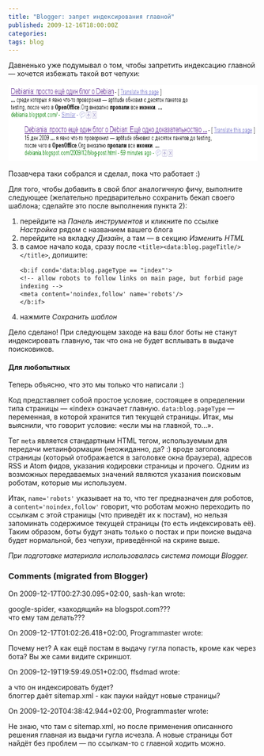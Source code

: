 ```yaml
---
title: "Blogger: запрет индексирования главной"
published: 2009-12-16T18:00:00Z
categories: 
tags: blog
---
```


Давненько уже подумывал о том, чтобы запретить индексацию главной — хочется избежать такой вот чепухи:

<div class="center">
<img src="/images/google-results-crap.png"
    width="720px" height="154px"
    alt="Чепуха в выдаче Гугла"
    class="fullscreen" />
</div>

Позавчера таки собрался и сделал, пока что работает :)

Для того, чтобы добавить в свой блог аналогичную фичу, выполните следующее (желательно предварительно сохранить бекап своего шаблона; сделайте это после выполнения пункта 2):<ol><li>перейдите на <i>Панель инструментов</i> и кликните по ссылке <i>Настройка</i> рядом с названием вашего блога</li><li>перейдите на вкладку <i>Дизайн</i>, а там — в секцию <i>Изменить HTML</i></li><li>в самое начало кода, сразу после <code>&lt;title&gt;&lt;data:blog.pageTitle/&gt;&lt;/title&gt;</code>, допишите:
<pre><code>&lt;b:if cond='data:blog.pageType == &quot;index&quot;'&gt;
&lt;!-- allow robots to follow links on main page, but forbid page indexing --&gt;
&lt;meta content='noindex,follow' name='robots'/&gt;
&lt;/b:if&gt;</code></pre></li><li>нажмите <i>Сохранить шаблон</i></li></ol>Дело сделано! При следующем заходе на ваш блог боты не станут индексировать главную, так что она не будет всплывать в выдаче поисковиков.

<h4>Для любопытных</h4>Теперь объясню, что это мы только что написали :)

Код представляет собой простое условие, состоящее в определении типа страницы — «index» означает главную. <code>data:blog.pageType</code> — переменная, в которой хранится тип текущей страницы. Итак, мы выяснили, что говорит условие: «если мы на главной, то…».

Тег <code>meta</code> является стандартным HTML тегом, используемым для передачи метаинформации (неожиданно, да? :) вроде заголовка страницы (который отображается в заголовке окна браузера), адресов RSS и Atom фидов, указания кодировки страницы и прочего. Одним из возможных передаваемых значений являются указания поисковым роботам, которые мы используем.

Итак, <code>name='robots'</code> указывает на то, что тег предназначен для роботов, а <code>content='noindex,follow'</code> говорит, что роботам можно переходить по ссылкам с этой страницы (что приведёт их к постам), но нельзя запоминать содержимое текущей страницы (то есть индексировать её). Таким образом, боты будут знать только о постах и при поиске выдача будет нормальной, без чепухи, приведённой на скрине выше.



<i>При подготовке материала использовалась система помощи Blogger.</i>

<h3 id='hakyll-convert-comments-title'>Comments (migrated from Blogger)</h3>
<div class='hakyll-convert-comment'>
<p class='hakyll-convert-comment-date'>On 2009-12-17T00:27:30.095+02:00, sash-kan wrote:</p>
<p class='hakyll-convert-comment-body'>
google-spider, «заходящий» на blogspot.com???<br/>
что ему там делать???
</p>
</div>

<div class='hakyll-convert-comment'>
<p class='hakyll-convert-comment-date'>On 2009-12-17T01:02:26.418+02:00, Programmaster wrote:</p>
<p class='hakyll-convert-comment-body'>
Почему нет? А как ещё постам в выдачу гугла попасть, кроме как через бота? Вы же сами видите скриншот.
</p>
</div>

<div class='hakyll-convert-comment'>
<p class='hakyll-convert-comment-date'>On 2009-12-19T19:59:49.051+02:00, ffsdmad wrote:</p>
<p class='hakyll-convert-comment-body'>
а что он индексировать будет?<br/>
блоггер даёт sitemap.xml - как пауки найдут новые страницы?
</p>
</div>

<div class='hakyll-convert-comment'>
<p class='hakyll-convert-comment-date'>On 2009-12-20T04:38:42.944+02:00, Programmaster wrote:</p>
<p class='hakyll-convert-comment-body'>
Не знаю,  что там с sitemap.xml, но после применения описанного решения главная из выдачи гугла исчезла. А новые страницы бот найдёт без проблем — по ссылкам-то с главной ходить можно.
</p>
</div>



